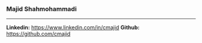 ### Majid Shahmohammadi

------------

**Linkedin:** https://www.linkedin.com/in/cmajid
**Github:** https://github.com/cmajid
